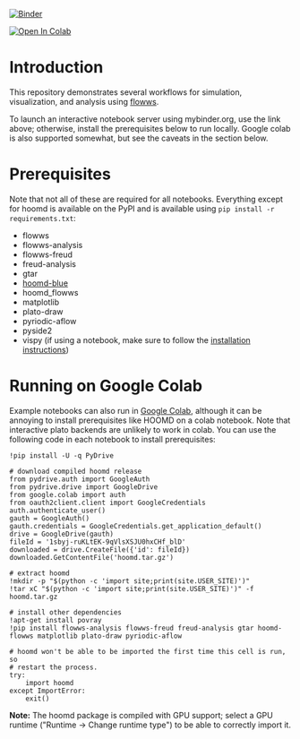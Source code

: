 
[![Binder](https://mybinder.org/badge_logo.svg)](https://mybinder.org/v2/gh/klarh/flowws-examples/master)

[![Open In Colab](https://colab.research.google.com/assets/colab-badge.svg)](https://colab.research.google.com/github/klarh/flowws-examples/blob/master/)

# Introduction

This repository demonstrates several workflows for simulation,
visualization, and analysis using
[flowws](https://github.com/klarh/flowws).

To launch an interactive notebook server using mybinder.org, use the
link above; otherwise, install the prerequisites below to run
locally. Google colab is also supported somewhat, but see the caveats
in the section below.

# Prerequisites

Note that not all of these are required for all notebooks. Everything
except for hoomd is available on the PyPI and is available using `pip
install -r requirements.txt`:

- flowws
- flowws-analysis
- flowws-freud
- freud-analysis
- gtar
- [hoomd-blue](https://hoomd-blue.readthedocs.io/en/stable/installation.html)
- hoomd_flowws
- matplotlib
- plato-draw
- pyriodic-aflow
- pyside2
- vispy (if using a notebook, make sure to follow the [installation instructions](http://vispy.org/installation.html))

# Running on Google Colab

Example notebooks can also run in [Google
Colab](https://colab.research.google.com), although it can be annoying
to install prerequisites like HOOMD on a colab notebook. Note that
interactive plato backends are unlikely to work in colab. You can use
the following code in each notebook to install prerequisites:

```
!pip install -U -q PyDrive

# download compiled hoomd release
from pydrive.auth import GoogleAuth
from pydrive.drive import GoogleDrive
from google.colab import auth
from oauth2client.client import GoogleCredentials
auth.authenticate_user()
gauth = GoogleAuth()
gauth.credentials = GoogleCredentials.get_application_default()
drive = GoogleDrive(gauth)
fileId = '1sbyj-ruKLtEK-9qVlsXSJU0hxCHf_blD'
downloaded = drive.CreateFile({'id': fileId})
downloaded.GetContentFile('hoomd.tar.gz')

# extract hoomd
!mkdir -p "$(python -c 'import site;print(site.USER_SITE)')"
!tar xC "$(python -c 'import site;print(site.USER_SITE)')" -f hoomd.tar.gz

# install other dependencies
!apt-get install povray
!pip install flowws-analysis flowws-freud freud-analysis gtar hoomd-flowws matplotlib plato-draw pyriodic-aflow

# hoomd won't be able to be imported the first time this cell is run, so
# restart the process.
try:
    import hoomd
except ImportError:
    exit()
```

**Note:** The hoomd package is compiled with GPU support; select a GPU
runtime ("Runtime -> Change runtime type") to be able to correctly import it.
